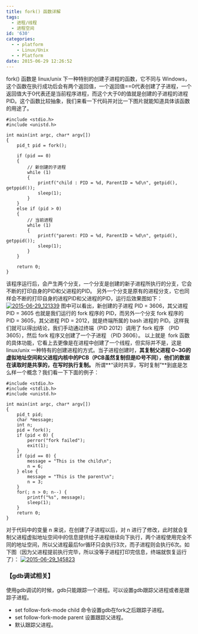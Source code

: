 ```yaml
---
title: fork() 函数详解
tags:
  - 进程/线程
  - 进程空间
id: '630'
categories:
  - - platform
    - Linux/Unix
  - - Platform
date: 2015-06-29 12:26:52
---
```


fork() 函数是 linux/unix 下一种特别的创建子进程的函数，它不同与 Windows，这个函数在执行成功后会有两个返回值，一个返回值==0代表创建了子进程，一个返回值大于0代表还是当前程序进程，而这个大于0的值就是创建的子进程的进程PID。这个函数比较抽象，我们来看一下代码并对比一下图片就能知道具体该函数的用途了。
<!-- more -->
```
#include <stdio.h>
#include <unistd.h>

int main(int argc, char* argv[])
{
    pid_t pid = fork();

    if (pid == 0)
    {
        // 新创建的子进程
        while (1)
        {
            printf("child : PID = %d, ParentID = %d\n", getpid(), getppid());
            sleep(1);
        }
    }
    else if (pid > 0)
    {
        // 当前进程
        while (1)
        {
            printf("parent: PID = %d, ParentID = %d\n", getpid(), getppid());
            sleep(1);
        }
    }

    return 0;
}
```

该程序运行后，会产生两个分支，一个分支是创建的新子进程所执行的分支，它会不断的打印自身的PID和父进程的PID。 另外一个分支是原有的进程分支，它也同样会不断的打印自身的进程PID和父进程的PID，运行后效果图如下： [![2015-06-29_121339](http://www.mycode.net.cn/wp-content/uploads/2015/06/2015-06-29_121339.png)](http://www.mycode.net.cn/wp-content/uploads/2015/06/2015-06-29_121339.png) 图中可以看出，新创建的子进程 PID = 3606，其父进程 PID = 3605 也就是我们运行的 fork 程序的 PID，而另外一个分支 fork 程序的 PID = 3605，其父进程 PID = 2012，就是终端所属的 bash 进程的 PID。这样我们就可以得出结论，我们手动通过终端（PID 2012）调用了 fork 程序 （PID 3605），然后 fork 程序又创建了一个子进程 （PID 3606）。 以上就是  fork 函数的具体功能，它看上去更像是在进程中创建了一个线程，但实际并不是，这是 linux/unix 一种特有的创建进程的方式。当子进程创建时，**其复制父进程 0~3G的虚拟地址空间和父进程内核中的PCB（PCB虽然复制但是ID号不同），他们的数据在读取时是共享的，在写时执行复制。** 所谓**“读时共享，写时复制”**到底是怎么样一个概念？我们看一下下面的例子：

```
#include <stdio.h>
#include <stdlib.h>
#include <unistd.h>

int main(int argc, char* argv[])
{
    pid_t pid;
    char *message;
    int n;
    pid = fork();
    if (pid < 0) {
        perror("fork failed");
        exit(1);
    }
    if (pid == 0) {
        message = "This is the child\n";
        n = 6;
    } else {
        message = "This is the parent\n";
        n = 3;
    }
    for(; n > 0; n--) {
        printf("%s", message);
        sleep(1);
    }
    return 0;
}
```

对于代码中的变量 n 来说，在创建了子进程以后，对 n 进行了修改，此时就会复制父进程虚拟地址空间中的信息提供给子进程继续向下执行，两个进程使用完全不同的地址空间，所以父进程最后for循环只会执行3次，而子进程则会执行6次。如下图（因为父进程提前执行完毕，所以没等子进程打印完信息，终端就恢复运行了）： [![2015-06-29_145823](http://www.mycode.net.cn/wp-content/uploads/2015/06/2015-06-29_145823.png)](http://www.mycode.net.cn/wp-content/uploads/2015/06/2015-06-29_145823.png)

### 【gdb调试相关】

使用gdb调试的时候，gdb只能跟踪一个进程。可以设置gdb跟踪父进程或者是跟踪子进程。

*   set follow-fork-mode child 命令设置gdb在fork之后跟踪子进程。
*   set follow-fork-mode parent 设置跟踪父进程。
*   默认跟踪父进程。